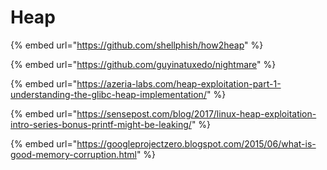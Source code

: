 # Heap

{% embed url="https://github.com/shellphish/how2heap" %}

{% embed url="https://github.com/guyinatuxedo/nightmare" %}

{% embed url="https://azeria-labs.com/heap-exploitation-part-1-understanding-the-glibc-heap-implementation/" %}

{% embed url="https://sensepost.com/blog/2017/linux-heap-exploitation-intro-series-bonus-printf-might-be-leaking/" %}

{% embed url="https://googleprojectzero.blogspot.com/2015/06/what-is-good-memory-corruption.html" %}



